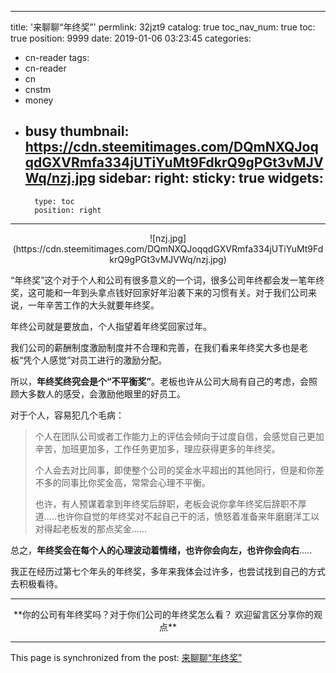 
---
title: '来聊聊“年终奖”'
permlink: 32jzt9
catalog: true
toc_nav_num: true
toc: true
position: 9999
date: 2019-01-06 03:23:45
categories:
- cn-reader
tags:
- cn-reader
- cn
- cnstm
- money
- busy
thumbnail: https://cdn.steemitimages.com/DQmNXQJoqqdGXVRmfa334jUTiYuMt9FdkrQ9gPGt3vMJVWq/nzj.jpg
sidebar:
    right:
        sticky: true
widgets:
    -
        type: toc
        position: right
---


<center>![nzj.jpg](https://cdn.steemitimages.com/DQmNXQJoqqdGXVRmfa334jUTiYuMt9FdkrQ9gPGt3vMJVWq/nzj.jpg)</center>

“年终奖”这个对于个人和公司有很多意义的一个词，很多公司年终都会发一笔年终奖，这可能和一年到头拿点钱好回家好年沿袭下来的习惯有关。对于我们公司来说，一年辛苦工作的大头就要年终奖。

年终公司就是要放血，个人指望着年终奖回家过年。

我们公司的薪酬制度激励制度并不合理和完善，在我们看来年终奖大多也是老板“凭个人感觉”对员工进行的激励分配。

所以，**年终奖终究会是个“不平衡奖”**。老板也许从公司大局有自己的考虑，会照顾大多数人的感受，会激励他眼里的好员工。

对于个人，容易犯几个毛病：

>个人在团队公司或者工作能力上的评估会倾向于过度自信，会感觉自己更加辛苦，加班更加多，工作任务更加多，理应获得更多的年终奖。
>
>个人会去对比同事，即使整个公司的奖金水平超出的其他同行，但是和你差不多的同事比你奖金高，常常会心理不平衡。
>
> 也许，有人预谋着拿到年终奖后辞职，老板会说你拿年终奖后辞职不厚道.....也许你自觉的年终奖对不起自己干的活，愤怒着准备来年磨磨洋工以对得起老板发的那点奖金......

总之，**年终奖会在每个人的心理波动着情绪，也许你会向左，也许你会向右**.....

我正在经历过第七个年头的年终奖，多年来我体会过许多，也尝试找到自己的方式去积极看待。

---

<center>**你的公司有年终奖吗？对于你们公司的年终奖怎么看？
欢迎留言区分享你的观点**</center>

- - -

This page is synchronized from the post: [来聊聊“年终奖”](https://steemit.com/@yellowbird/32jzt9)

